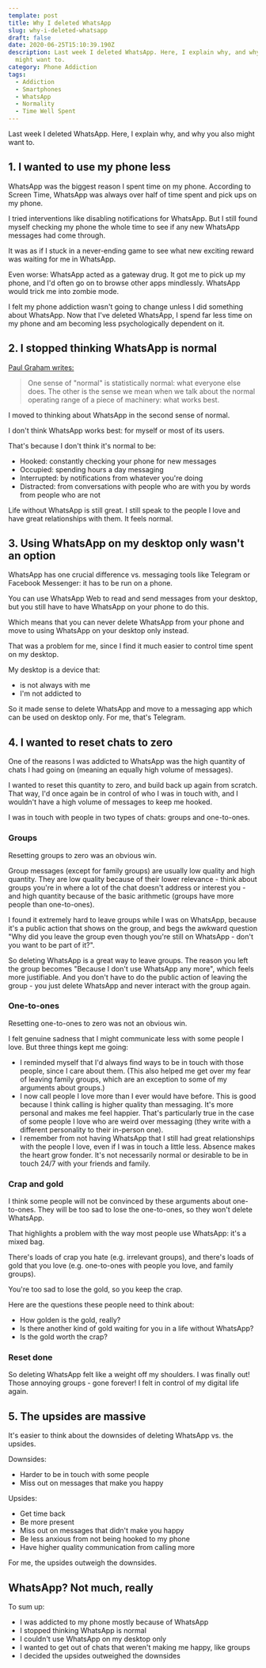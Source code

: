 ```yaml
---
template: post
title: Why I deleted WhatsApp
slug: why-i-deleted-whatsapp
draft: false
date: 2020-06-25T15:10:39.190Z
description: Last week I deleted WhatsApp. Here, I explain why, and why you also
  might want to.
category: Phone Addiction
tags:
  - Addiction
  - Smartphones
  - WhatsApp
  - Normality
  - Time Well Spent
---
```

Last week I deleted WhatsApp. Here, I explain why, and why you also might want to.

## 1. I wanted to use my phone less

WhatsApp was the biggest reason I spent time on my phone. According to Screen Time, WhatsApp was always over half of time spent and pick ups on my phone.

I tried interventions like disabling notifications for WhatsApp. But I still found myself checking my phone the whole time to see if any new WhatsApp messages had come through.

It was as if I stuck in a never-ending game to see what new exciting reward was waiting for me in WhatsApp.

Even worse: WhatsApp acted as a gateway drug. It got me to pick up my phone, and I'd often go on to browse other apps mindlessly. WhatsApp would trick me into zombie mode.

I felt my phone addiction wasn't going to change unless I did something about WhatsApp. Now that I've deleted WhatsApp, I spend far less time on my phone and am becoming less psychologically dependent on it.

## 2. I stopped thinking WhatsApp is normal

[Paul Graham writes:](http://www.paulgraham.com/addiction.html)

> One sense of "normal" is statistically normal: what everyone else does. The other is the sense we mean when we talk about the normal operating range of a piece of machinery: what works best.

I moved to thinking about WhatsApp in the second sense of normal.

I don't think WhatsApp works best: for myself or most of its users.

That's because I don't think it's normal to be:

- Hooked: constantly checking your phone for new messages
- Occupied: spending hours a day messaging
- Interrupted: by notifications from whatever you're doing
- Distracted: from conversations with people who are with you by words from people who are not

Life without WhatsApp is still great. I still speak to the people I love and have great relationships with them. It feels normal.

## 3. Using WhatsApp on my desktop only wasn't an option

WhatsApp has one crucial difference vs. messaging tools like Telegram or Facebook Messenger: it has to be run on a phone.

You can use WhatsApp Web to read and send messages from your desktop, but you still have to have WhatsApp on your phone to do this.

Which means that you can never delete WhatsApp from your phone and move to using WhatsApp on your desktop only instead.

That was a problem for me, since I find it much easier to control time spent on my desktop.

My desktop is a device that:

- is not always with me
- I'm not addicted to

So it made sense to delete WhatsApp and move to a messaging app which can be used on desktop only. For me, that's Telegram.

## 4. I wanted to reset chats to zero

One of the reasons I was addicted to WhatsApp was the high quantity of chats I had going on (meaning an equally high volume of messages).

I wanted to reset this quantity to zero, and build back up again from scratch. That way, I'd once again be in control of who I was in touch with, and I wouldn't have a high volume of messages to keep me hooked.

I was in touch with people in two types of chats: groups and one-to-ones.

### Groups

Resetting groups to zero was an obvious win.

Group messages (except for family groups) are usually low quality and high quantity. They are low quality because of their lower relevance - think about groups you're in where a lot of the chat doesn't address or interest you - and high quantity because of the basic arithmetic (groups have more people than one-to-ones).

I found it extremely hard to leave groups while I was on WhatsApp, because it's a public action that shows on the group, and begs the awkward question "Why did you leave the group even though you're still on WhatsApp - don't you want to be part of it?".

So deleting WhatsApp is a great way to leave groups. The reason you left the group becomes "Because I don't use WhatsApp any more", which feels more justifiable. And you don't have to do the public action of leaving the group - you just delete WhatsApp and never interact with the group again.

### One-to-ones

Resetting one-to-ones to zero was not an obvious win.

I felt genuine sadness that I might communicate less with some people I love. But three things kept me going:

- I reminded myself that I'd always find ways to be in touch with those people, since I care about them. (This also helped me get over my fear of leaving family groups, which are an exception to some of my arguments about groups.)
- I now call people I love more than I ever would have before. This is good because I think calling is higher quality than messaging. It's more personal and makes me feel happier. That's particularly true in the case of some people I love who are weird over messaging (they write with a different personality to their in-person one).
- I remember from not having WhatsApp that I still had great relationships with the people I love, even if I was in touch a little less. Absence makes the heart grow fonder. It's not necessarily normal or desirable to be in touch 24/7 with your friends and family.

### Crap and gold

I think some people will not be convinced by these arguments about one-to-ones. They will be too sad to lose the one-to-ones, so they won't delete WhatsApp.

That highlights a problem with the way most people use WhatsApp: it's a mixed bag.

There's loads of crap you hate (e.g. irrelevant groups), and there's loads of gold that you love (e.g. one-to-ones with people you love, and family groups).

You're too sad to lose the gold, so you keep the crap.

Here are the questions these people need to think about:

- How golden is the gold, really?
- Is there another kind of gold waiting for you in a life without WhatsApp?
- Is the gold worth the crap?

### Reset done

So deleting WhatsApp felt like a weight off my shoulders. I was finally out! Those annoying groups - gone forever! I felt in control of my digital life again.

## 5. The upsides are massive

It's easier to think about the downsides of deleting WhatsApp vs. the upsides.

Downsides:

- Harder to be in touch with some people
- Miss out on messages that make you happy

Upsides:

- Get time back
- Be more present
- Miss out on messages that didn't make you happy
- Be less anxious from not being hooked to my phone
- Have higher quality communication from calling more

For me, the upsides outweigh the downsides.

## WhatsApp? Not much, really

To sum up:

- I was addicted to my phone mostly because of WhatsApp
- I stopped thinking WhatsApp is normal
- I couldn't use WhatsApp on my desktop only
- I wanted to get out of chats that weren't making me happy, like groups
- I decided the upsides outweighed the downsides